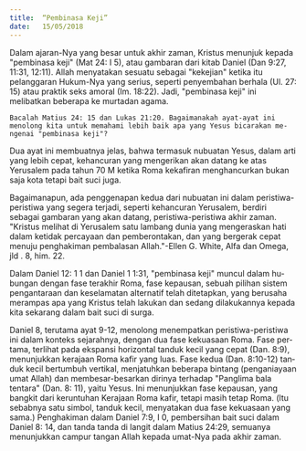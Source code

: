 ```yaml
---
title:  “Pembinasa Keji”
date:   15/05/2018
---
```


Dalam ajaran-Nya yang besar untuk akhir zaman, Kristus menunjuk kepa­da "pembinasa keji" (Mat 24: I 5), atau gambaran dari kitab Daniel (Dan 9:27, 11:31, 12:11).
Allah menyatakan sesuatu sebagai "kekejian" ketika itu pelanggaran Hu­kum-Nya yang serius, seperti penyembahan berhala (Ul. 27: 15) atau praktik seks amoral (Im. 18:22). Jadi, "pembinasa keji" ini melibatkan beberapa ke­ murtadan agama.

`Bacalah Matius 24: 15 dan Lukas 21:20. Bagaimanakah ayat-ayat ini menolong kita untuk memahami lebih baik apa yang Yesus bicarakan me­ngenai "pembinasa keji"?`

Dua ayat ini membuatnya jelas, bahwa termasuk nubuatan Yesus, dalam arti yang lebih cepat, kehancuran yang mengerikan akan datang ke atas Yerusalem pada tahun 70 M ketika Roma kekafiran menghancurkan bukan saja kota tetapi bait suci juga.

Bagaimanapun, ada penggenapan kedua dari nubuatan ini dalam peristiwa-peristiwa yang segera terjadi, seperti kehancuran Yerusalem, berdiri sebagai gambaran yang akan datang, peristiwa-peristiwa akhir zaman. "Kristus meli­hat di Yerusalem satu lambang dunia yang mengeraskan hati dalam ketidak­ percayaan dan pemberontakan, dan yang bergerak cepat menuju penghakiman pembalasan Allah."-Ellen G. White, Alfa dan Omega, jld . 8, him. 22.

Dalam Daniel 12: 1 1 dan Daniel 1 1:31, "pembinasa keji" muncul dalam hu­bungan dengan fase terakhir Roma, fase kepausan, sebuah pilihan sistem peng­antaraan dan keselamatan alternatif telah ditetapkan, yang berusaha merampas apa yang Kristus telah lakukan dan sedang dilakukannya kepada kita sekarang dalam bait suci di surga.

Daniel 8, terutama ayat 9-12, menolong menempatkan peristiwa-peristiwa ini dalam konteks sejarahnya, dengan dua fase kekuasaan Roma. Fase per­tama, terlihat pada ekspansi horizontal tanduk kecil yang cepat (Dan. 8:9), menunjukkan kerajaan Roma kafir yang luas. Fase kedua (Dan. 8:10-12) tan­duk kecil bertumbuh vertikal, menjatuhkan beberapa bintang (penganiayaan umat Allah) dan membesar-besarkan dirinya terhadap "Panglima bala tentara" (Dan. 8: 11), yaitu Yesus. Ini menunjukkan fase kepausan, yang bangkit dari keruntuhan Kerajaan Roma kafir, tetapi masih tetap Roma. (ltu sebabnya satu simbol, tanduk kecil, menyatakan dua fase kekuasaan yang sama.) Penghakim­an dalam Daniel 7:9, I 0, pembersihan bait suci dalam Daniel 8: 14, dan tanda­ tanda di langit dalam Matius 24:29, semuanya menunjukkan campur tangan Allah kepada umat-Nya pada akhir zaman.
